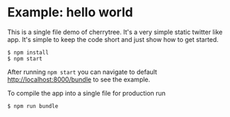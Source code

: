 # Example: hello world

This is a single file demo of cherrytree. It's a very simple static twitter like app. It's simple to keep the code short and just show how to get started.

    $ npm install
    $ npm start

After running `npm start` you can navigate to default [http://localhost:8000/bundle](http://localhost:8000/bundle) to see the example.

To compile the app into a single file for production run

    $ npm run bundle

